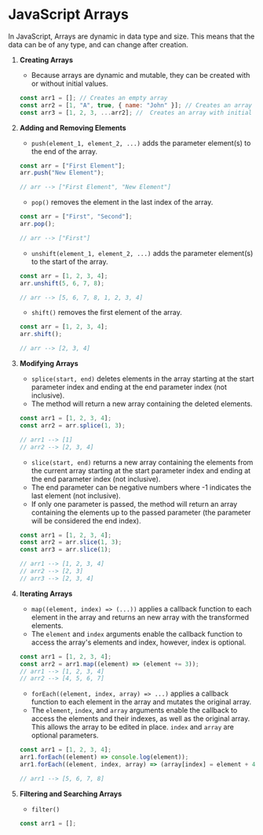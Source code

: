 # JavaScript Arrays

In JavaScript, Arrays are dynamic in data type and size. This means that the data can be of any type, and can change after creation.

1. **Creating Arrays**

   - Because arrays are dynamic and mutable, they can be created with or without initial values.

   ```javascript
   const arr1 = []; // Creates an empty array
   const arr2 = [1, "A", true, { name: "John" }]; // Creates an array with initial values
   const arr3 = [1, 2, 3, ...arr2]; //  Creates an array with initial values, and spreads the values from arr2
   ```

2. **Adding and Removing Elements**

   - `push(element_1, element_2, ...)` adds the parameter element(s) to the end of the array.

   ```javascript
   const arr = ["First Element"];
   arr.push("New Element");

   // arr --> ["First Element", "New Element"]
   ```

   - `pop()` removes the element in the last index of the array.

   ```javascript
   const arr = ["First", "Second"];
   arr.pop();

   // arr --> ["First"]
   ```

   - `unshift(element_1, element_2, ...)` adds the parameter element(s) to the start of the array.

   ```javascript
   const arr = [1, 2, 3, 4];
   arr.unshift(5, 6, 7, 8);

   // arr --> [5, 6, 7, 8, 1, 2, 3, 4]
   ```

   - `shift()` removes the first element of the array.

   ```javascript
   const arr = [1, 2, 3, 4];
   arr.shift();

   // arr --> [2, 3, 4]
   ```

3. **Modifying Arrays**

   - `splice(start, end)` deletes elements in the array starting at the start parameter index and ending at the end parameter index (not inclusive).
   - The method will return a new array containing the deleted elements.

   ```javascript
   const arr1 = [1, 2, 3, 4];
   const arr2 = arr.splice(1, 3);

   // arr1 --> [1]
   // arr2 --> [2, 3, 4]
   ```

   - `slice(start, end)` returns a new array containing the elements from the current array starting at the start parameter index and ending at the end parameter index (not inclusive).
   - The end parameter can be negative numbers where -1 indicates the last element (not inclusive).
   - If only one parameter is passed, the method will return an array containing the elements up to the passed parameter (the parameter will be considered the end index).

   ```javascript
   const arr1 = [1, 2, 3, 4];
   const arr2 = arr.slice(1, 3);
   const arr3 = arr.slice(1);

   // arr1 --> [1, 2, 3, 4]
   // arr2 --> [2, 3]
   // arr3 --> [2, 3, 4]
   ```

4. **Iterating Arrays**

   - `map((element, index) => (...))` applies a callback function to each element in the array and returns an new array with the transformed elements.
   - The `element` and `index` arguments enable the callback function to access the array's elements and index, however, index is optional.

   ```javascript
   const arr1 = [1, 2, 3, 4];
   const arr2 = arr1.map((element) => (element += 3));
   // arr1 --> [1, 2, 3, 4]
   // arr2 --> [4, 5, 6, 7]
   ```

   - `forEach((element, index, array) => ...)` applies a callback function to each element in the array and mutates the original array.
   - The `element`, `index`, and `array` arguments enable the callback to access the elements and their indexes, as well as the original array. This allows the array to be edited in place. `index` and `array` are optional parameters.

   ```javascript
   const arr1 = [1, 2, 3, 4];
   arr1.forEach((element) => console.log(element));
   arr1.forEach((element, index, array) => (array[index] = element + 4));

   // arr1 --> [5, 6, 7, 8]
   ```

5. **Filtering and Searching Arrays**
   - `filter()`
   ```javascript
   const arr1 = [];
   ```
